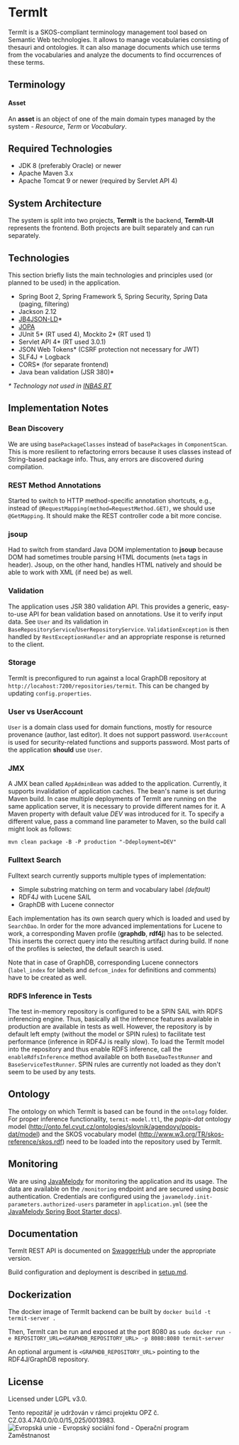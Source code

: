 # TermIt

TermIt is a SKOS-compliant terminology management tool based on Semantic Web technologies.
It allows to manage vocabularies consisting of thesauri and ontologies. It can also manage documents
which use terms from the vocabularies and analyze the documents to find occurrences of these terms.

## Terminology

#### Asset

An **asset** is an object of one of the main domain types managed by the system - _Resource_, _Term_ or _Vocabulary_.

## Required Technologies

- JDK 8 (preferably Oracle) or newer
- Apache Maven 3.x
- Apache Tomcat 9 or newer (required by Servlet API 4)


## System Architecture

The system is split into two projects, __TermIt__ is the backend, __TermIt-UI__ represents the frontend.
Both projects are built separately and can run separately.


## Technologies

This section briefly lists the main technologies and principles used (or planned to be used) in the application.

- Spring Boot 2, Spring Framework 5, Spring Security, Spring Data (paging, filtering)
- Jackson 2.12
- [JB4JSON-LD](https://github.com/kbss-cvut/jb4jsonld-jackson)*
- [JOPA](https://github.com/kbss-cvut/jopa)
- JUnit 5* (RT used 4), Mockito 2* (RT used 1)
- Servlet API 4* (RT used 3.0.1)
- JSON Web Tokens* (CSRF protection not necessary for JWT)
- SLF4J + Logback
- CORS* (for separate frontend)
- Java bean validation (JSR 380)*

_* Technology not used in [INBAS RT](https://github.com/kbss-cvut/reporting-tool)_

## Implementation Notes

### Bean Discovery

We are using `basePackageClasses` instead of `basePackages` in `ComponentScan`. This is more resilient to refactoring errors 
because it uses classes instead of String-based package info. Thus, any errors are discovered during compilation.

### REST Method Annotations

Started to switch to HTTP method-specific annotation shortcuts, e.g., instead of `@RequestMapping(method=RequestMethod.GET)`,
we should use `@GetMapping`. It should make the REST controller code a bit more concise.

### jsoup

Had to switch from standard Java DOM implementation to **jsoup** because DOM had sometimes trouble parsing HTML documents (`meta` tags in header).
Jsoup, on the other hand, handles HTML natively and should be able to work with XML (if need be) as well.

### Validation

The application uses JSR 380 validation API. This provides a generic, easy-to-use API for bean validation based on annotations.
Use it to verify input data. See `User` and its validation in `BaseRepositoryService`/`UserRepositoryService`.
`ValidationException` is then handled by `RestExceptionHandler` and an appropriate response is returned to the client.

### Storage

TermIt is preconfigured to run against a local GraphDB repository at `http://locahost:7200/repositories/termit`.
This can be changed by updating `config.properties`.


### User vs UserAccount
`User` is a domain class used for domain functions, mostly for resource provenance (author, last editor). It does not support password.
 `UserAccount` is used for security-related functions and supports password. Most parts of the application **should** use
 `User`.

### JMX

A JMX bean called `AppAdminBean` was added to the application. Currently, it supports invalidation of application caches.
The bean's name is set during Maven build. In case multiple deployments of TermIt are running on the same application server,
it is necessary to provide different names for it. A Maven property with default value _DEV_ was introduced for it. To specify
a different value, pass a command line parameter to Maven, so the build call might look as follows:

`mvn clean package -B -P production "-Ddeployment=DEV"`

### Fulltext Search

Fulltext search currently supports multiple types of implementation:

* Simple substring matching on term and vocabulary label _(default)_
* RDF4J with Lucene SAIL
* GraphDB with Lucene connector

Each implementation has its own search query which is loaded and used by `SearchDao`. In order for the more advanced implementations
for Lucene to work, a corresponding Maven profile (**graphdb**, **rdf4j**) has to be selected. This inserts the correct query into the resulting
artifact during build. If none of the profiles is selected, the default search is used.

Note that in case of GraphDB, corresponding Lucene connectors (`label_index` for labels and `defcom_index` for definitions and comments)
 have to be created as well.

### RDFS Inference in Tests

The test in-memory repository is configured to be a SPIN SAIL with RDFS inferencing engine. Thus, basically all the inference features available
in production are available in tests as well. However, the repository is by default left empty (without the model or SPIN rules) to facilitate test
performance (inference in RDF4J is really slow). To load the TermIt model into the repository and thus enable RDFS inference, call the `enableRdfsInference`
method available on both `BaseDaoTestRunner` and `BaseServiceTestRunner`. SPIN rules are currently not loaded as they don't seem to be used by any tests.

## Ontology

The ontology on which TermIt is based can be found in the `ontology` folder. For proper inference functionality, `termit-model.ttl`, the 
_popis-dat_ ontology model (http://onto.fel.cvut.cz/ontologies/slovnik/agendovy/popis-dat/model) and the SKOS vocabulary model 
(http://www.w3.org/TR/skos-reference/skos.rdf) need to be loaded into the repository 
used by TermIt.

## Monitoring

We are using [JavaMelody](https://github.com/javamelody/javamelody) for monitoring the application and its usage. The data are available
on the `/monitoring` endpoint and are secured using _basic_ authentication. Credentials are configured using the `javamelody.init-parameters.authorized-users`
parameter in `application.yml` (see the [JavaMelody Spring Boot Starter docs](https://github.com/javamelody/javamelody/wiki/SpringBootStarter)).

## Documentation

TermIt REST API is documented on [SwaggerHub](https://app.swaggerhub.com/apis/ledvima1/TermIt/) under the appropriate version.

Build configuration and deployment is described in [setup.md](doc/setup.md).

## Dockerization

The docker image of TermIt backend can be built by 
`docker build -t termit-server .` 

Then, TermIt can be run and exposed at the port 8080 as 
`sudo docker run -e REPOSITORY_URL=<GRAPHDB_REPOSITORY_URL> -p 8080:8080 termit-server`

An optional argument is `<GRAPHDB_REPOSITORY_URL>` pointing to the RDF4J/GraphDB repository.


## License

Licensed under LGPL v3.0.

Tento repozitář je udržován v rámci projektu OPZ č. CZ.03.4.74/0.0/0.0/15_025/0013983.
![Evropská unie - Evropský sociální fond - Operační program Zaměstnanost](https://data.gov.cz/images/ozp_logo_cz.jpg)
